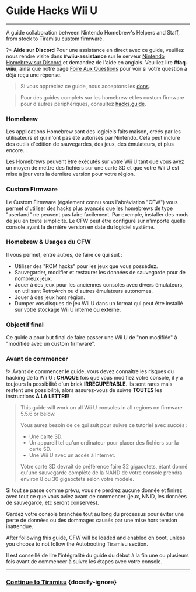 # Guide Hacks Wii U
---
A guide collaboration between Nintendo Homebrew's Helpers and Staff, from stock to Tiramisu custom firmware.

?> **Aide sur Discord** Pour une assistance en direct avec ce guide, veuillez nous rendre visite dans **#wiiu-assistance** sur le serveur [Nintendo Homebrew sur Discord](https://discord.gg/C29hYvh) et demandez de l'aide en anglais. Veuillez lire **#faq-wiiu**, ainsi que notre page [Foire Aux Questions](faq) pour voir si votre question a déjà reçu une réponse.

> Si vous appréciez ce guide, nous acceptons les [dons](donations).

> Pour des guides complets sur les homebrew et les custom firmware pour d'autres périphériques, consultez [hacks.guide](https://hacks.guide).

### Homebrew

Les applications Homebrew sont des logiciels faits maison, créés par les utilisateurs et qui n'ont pas été autorisés par Nintendo. Cela peut inclure des outils d'édition de sauvegardes, des jeux, des émulateurs, et plus encore.

Les Homebrews peuvent être exécutés sur votre Wii U tant que vous avez un moyen de mettre des fichiers sur une carte SD et que votre Wii U est mise à jour vers la dernière version pour votre région.

### Custom Firmware

Le Custom Firmware (également connu sous l'abréviation "CFW") vous permet d'utiliser des hacks plus avancés que les homebrews de type "userland" ne peuvent pas faire facilement. Par exemple, installer des mods de jeu en toute simplicité. Le CFW peut être configuré sur n'importe quelle console ayant la dernière version en date du logiciel système.

### Homebrew & Usages du CFW

Il vous permet, entre autres, de faire ce qui suit :

- Utiliser des "ROM hacks" pour les jeux que vous possédez.
- Sauvegarder, modifier et restaurer les données de sauvegarde pour de nombreux jeux.
- Jouer à des jeux pour les anciennes consoles avec divers émulateurs, en utilisant RetroArch ou d'autres émulateurs autonomes.
- Jouer à des jeux hors région.
- Dumper vos disques de jeu Wii U dans un format qui peut être installé sur votre stockage Wii U interne ou externe.


### Objectif final

Ce guide a pour but final de faire passer une Wii U de "non modifiée" à "modifiée avec un custom firmware".

### Avant de commencer

!> Avant de commencer le guide, vous devez connaître les risques du hacking de la Wii U : **CHAQUE** fois que vous modifiez votre console, il y a toujours la possibilité d'un brick **IRRÉCUPÉRABLE**. Ils sont rares mais restent une possibilité, alors assurez-vous de suivre **TOUTES** les instructions **À LA LETTRE!**
>
> This guide will work on all Wii U consoles in all regions on firmware 5.5.6 or below.
> 
> Vous aurez besoin de ce qui suit pour suivre ce tutoriel avec succès :
> 
> - Une carte SD.
> - Un appareil tel qu'un ordinateur pour placer des fichiers sur la carte SD.
> - Une Wii U avec un accès à Internet.
> 
> Votre carte SD devrait de préférence faire 32 gigaoctets, étant donné qu'une sauvegarde complète de la NAND de votre console prendra environ 8 ou 30 gigaoctets selon votre modèle.

Si tout se passe comme prévu, vous ne perdrez aucune donnée et finirez avec tout ce que vous aviez avant de commencer (jeux, NNID, les données de sauvegarde, etc seront conservés).

Gardez votre console branchée tout au long du processus pour éviter une perte de données ou des dommages causés par une mise hors tension inattendue.

After following this guide, CFW will be loaded and enabled on boot, unless you choose to not follow the Autobooting Tiramisu section.

Il est conseillé de lire l'intégralité du guide du début à la fin une ou plusieurs fois avant de commencer à suivre les étapes avec votre console.

---

### [Continue to Tiramisu](tiramisu/sd-preparation) {docsify-ignore}
